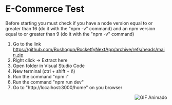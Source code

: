 # E-Commerce Test

Before starting you must check if you have a node version equal to or greater than 16 (do it with the "npm -v" command) and an npm version equal to or greater than 9 (do it with the "npm -v" command)

1. Go to the link https://github.com/Bushogun/RocketfyNextApp/archive/refs/heads/main.zip
2. Right click -> Extract here
3. Open folder in Visual Studio Code
4. New terminal (ctrl + shift + ñ)
5. Run the command "npm i"
6. Run the command "npm run dev"
7. Go to "http://localhost:3000/home" on you browser


<p align="right">
  <img src="https://media.giphy.com/media/SvFocn0wNMx0iv2rYz/giphy.gif" alt="GIF Animado">
</p>
